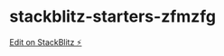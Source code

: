 # stackblitz-starters-zfmzfg

[Edit on StackBlitz ⚡️](https://stackblitz.com/edit/stackblitz-starters-zfmzfg)
